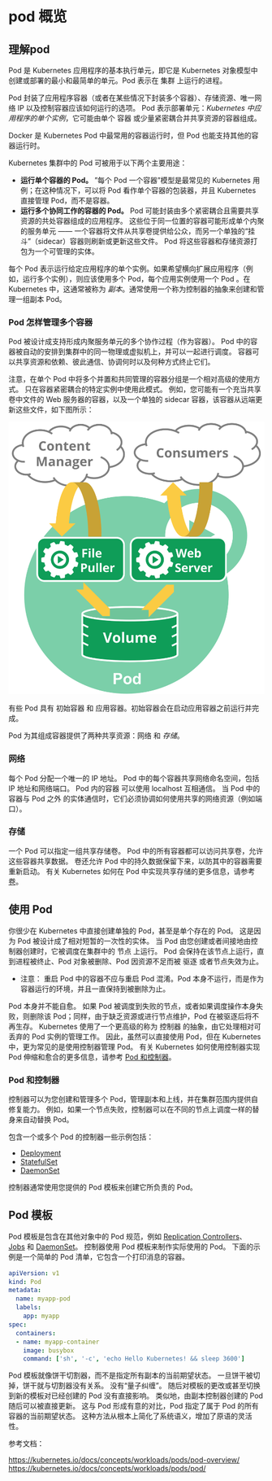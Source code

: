 # pod 概览

## 理解pod

Pod 是 Kubernetes 应用程序的基本执行单元，即它是 Kubernetes 对象模型中创建或部署的最小和最简单的单元。Pod 表示在 集群 上运行的进程。

Pod 封装了应用程序容器（或者在某些情况下封装多个容器）、存储资源、唯一网络 IP 以及控制容器应该如何运行的选项。 Pod 表示部署单元：*Kubernetes 中应用程序的单个实例*，它可能由单个 容器 或少量紧密耦合并共享资源的容器组成。

Docker 是 Kubernetes Pod 中最常用的容器运行时，但 Pod 也能支持其他的容器运行时。

Kubernetes 集群中的 Pod 可被用于以下两个主要用途：

- **运行单个容器的 Pod。** ”每个 Pod 一个容器”模型是最常见的 Kubernetes 用例；在这种情况下，可以将 Pod 看作单个容器的包装器，并且 Kubernetes 直接管理 Pod，而不是容器。
- **运行多个协同工作的容器的 Pod。**  Pod 可能封装由多个紧密耦合且需要共享资源的共处容器组成的应用程序。 这些位于同一位置的容器可能形成单个内聚的服务单元 —— 一个容器将文件从共享卷提供给公众，而另一个单独的“挂斗”（sidecar）容器则刷新或更新这些文件。 Pod 将这些容器和存储资源打包为一个可管理的实体。

每个 Pod 表示运行给定应用程序的单个实例。如果希望横向扩展应用程序（例如，运行多个实例），则应该使用多个 Pod，每个应用实例使用一个 Pod 。在 Kubernetes 中，这通常被称为 _副本_。通常使用一个称为控制器的抽象来创建和管理一组副本 Pod。

### Pod 怎样管理多个容器

Pod 被设计成支持形成内聚服务单元的多个协作过程（作为容器）。 Pod 中的容器被自动的安排到集群中的同一物理或虚拟机上，并可以一起进行调度。 容器可以共享资源和依赖、彼此通信、协调何时以及何种方式终止它们。

注意，在单个 Pod 中将多个并置和共同管理的容器分组是一个相对高级的使用方式。 只在容器紧密耦合的特定实例中使用此模式。 例如，您可能有一个充当共享卷中文件的 Web 服务器的容器，以及一个单独的 sidecar 容器，该容器从远端更新这些文件，如下图所示：

![](/images/pod/pod.svg)

有些 Pod 具有 初始容器 和 应用容器。初始容器会在启动应用容器之前运行并完成。

Pod 为其组成容器提供了两种共享资源：网络 和 *存储*。


### 网络

每个 Pod 分配一个唯一的 IP 地址。 Pod 中的每个容器共享网络命名空间，包括 IP 地址和网络端口。 Pod 内的容器 可以使用 localhost 互相通信。 当 Pod 中的容器与 Pod 之外 的实体通信时，它们必须协调如何使用共享的网络资源（例如端口）。

### 存储
一个 Pod 可以指定一组共享存储卷。 Pod 中的所有容器都可以访问共享卷，允许这些容器共享数据。 卷还允许 Pod 中的持久数据保留下来，以防其中的容器需要重新启动。 有关 Kubernetes 如何在 Pod 中实现共享存储的更多信息，请参考[卷](/storage/README.md)。


## 使用 Pod

你很少在 Kubernetes 中直接创建单独的 Pod，甚至是单个存在的 Pod。 这是因为 Pod 被设计成了相对短暂的一次性的实体。 当 Pod 由您创建或者间接地由控制器创建时，它被调度在集群中的 节点 上运行。 Pod 会保持在该节点上运行，直到进程被终止、Pod 对象被删除、Pod 因资源不足而被 驱逐 或者节点失效为止。

- 注意： 重启 Pod 中的容器不应与重启 Pod 混淆。Pod 本身不运行，而是作为容器运行的环境，并且一直保持到被删除为止。

Pod 本身并不能自愈。 如果 Pod 被调度到失败的节点，或者如果调度操作本身失败，则删除该 Pod；同样，由于缺乏资源或进行节点维护，Pod 在被驱逐后将不再生存。 Kubernetes 使用了一个更高级的称为 控制器 的抽象，由它处理相对可丢弃的 Pod 实例的管理工作。 因此，虽然可以直接使用 Pod，但在 Kubernetes 中，更为常见的是使用控制器管理 Pod。 有关 Kubernetes 如何使用控制器实现 Pod 伸缩和愈合的更多信息，请参考 [Pod 和控制器](/controllers/README.md)。

### Pod 和控制器

控制器可以为您创建和管理多个 Pod，管理副本和上线，并在集群范围内提供自修复能力。 例如，如果一个节点失败，控制器可以在不同的节点上调度一样的替身来自动替换 Pod。

包含一个或多个 Pod 的控制器一些示例包括：

- [Deployment](/controllers/deployment.md)
- [StatefulSet](/controllers/statefulset.md)
- [DaemonSet](/controllers/daemonset.md)

控制器通常使用您提供的 Pod 模板来创建它所负责的 Pod。

## Pod 模板

Pod 模板是包含在其他对象中的 Pod 规范，例如 [Replication Controllers](/controllers/replicationcontroller.md)、 [Jobs](/controllers/jobs.md) 和 [DaemonSet](/controllers/daemonset.md)。 控制器使用 Pod 模板来制作实际使用的 Pod。 下面的示例是一个简单的 Pod 清单，它包含一个打印消息的容器。

```yaml
apiVersion: v1
kind: Pod
metadata:
  name: myapp-pod
  labels:
    app: myapp
spec:
  containers:
  - name: myapp-container
    image: busybox
    command: ['sh', '-c', 'echo Hello Kubernetes! && sleep 3600']
```

Pod 模板就像饼干切割器，而不是指定所有副本的当前期望状态。 一旦饼干被切掉，饼干就与切割器没有关系。 没有“量子纠缠”。 随后对模板的更改或甚至切换到新的模板对已经创建的 Pod 没有直接影响。 类似地，由副本控制器创建的 Pod 随后可以被直接更新。 这与 Pod 形成有意的对比，Pod 指定了属于 Pod 的所有容器的当前期望状态。 这种方法从根本上简化了系统语义，增加了原语的灵活性。


参考文档：

https://kubernetes.io/docs/concepts/workloads/pods/pod-overview/  
https://kubernetes.io/docs/concepts/workloads/pods/pod/
